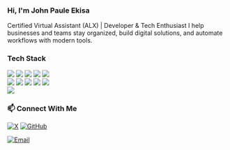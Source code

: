 ### Hi, I'm John Paule Ekisa 
</p></p>
Certified Virtual Assistant (ALX) | Developer & Tech Enthusiast  
I help businesses and teams stay organized, build digital solutions, 
and automate workflows with modern tools.  

</p> </p>

###  Tech Stack  
<p align="left">
<img src="https://img.shields.io/badge/HTML5-E34F26?style=for-the-badge&logo=html5&logoColor=white" />
<img src="https://img.shields.io/badge/CSS3-1572B6?style=for-the-badge&logo=css3&logoColor=white" />
<img src="https://img.shields.io/badge/JavaScript-F7DF1E?style=for-the-badge&logo=javascript&logoColor=black" />
<img src="https://img.shields.io/badge/React-20232A?style=for-the-badge&logo=react&logoColor=61DAFB" />
<img src="https://img.shields.io/badge/Node.js-339933?style=for-the-badge&logo=nodedotjs&logoColor=white" />
<br/> 
<img src="https://img.shields.io/badge/Python-3776AB?style=for-the-badge&logo=python&logoColor=white" />
<img src="https://img.shields.io/badge/Git-F05032?style=for-the-badge&logo=git&logoColor=white" />
<img src="https://img.shields.io/badge/GitHub-181717?style=for-the-badge&logo=github&logoColor=white" />
<img src="https://img.shields.io/badge/Bootstrap-7952B3?style=for-the-badge&logo=bootstrap&logoColor=white" />
<img src="https://img.shields.io/badge/Tailwind_CSS-38B2AC?style=for-the-badge&logo=tailwind-css&logoColor=white" />
<br/>
<img src="https://img.shields.io/badge/Canva-00C4CC?style=for-the-badge&logo=canva&logoColor=white" />
</p>



### 📫 Connect With Me  

[![X](https://img.shields.io/badge/X-000000?style=for-the-badge&logo=x&logoColor=white)](https://x.com/yourusername) 
[![GitHub](https://img.shields.io/badge/GitHub-181717?style=for-the-badge&logo=github&logoColor=white)](https://github.com/johnexe-p) 
<br/>

[![Email](https://img.shields.io/badge/Email-D14836?style=for-the-badge&logo=gmail&logoColor=white)](mailto:johnpaulekisa92@gmail.com)
